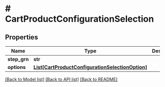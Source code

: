 # # CartProductConfigurationSelection


## Properties 


Name | Type | Description | Notes
------------ | ------------- | ------------- | -------------
**step_grn**| **str** |   | [optional]
**options**| [**List[CartProductConfigurationSelectionOption]**](CartProductConfigurationSelectionOption.md) |   | [optional]


[[Back to Model list]](../../README.md#models) [[Back to API list]](../../README.md#endpoints) [[Back to README]](../../README.md)

